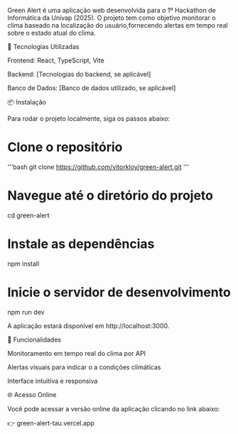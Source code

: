 Green Alert é uma aplicação web desenvolvida para o 1º Hackathon de Informática da Univap (2025). O projeto tem como objetivo monitorar o clima baseado na localização do usuário,fornecendo alertas em tempo real sobre o estado atual do clima.

🚀 Tecnologias Utilizadas

Frontend: React, TypeScript, Vite

Backend: [Tecnologias do backend, se aplicável]

Banco de Dados: [Banco de dados utilizado, se aplicável]

📦 Instalação

Para rodar o projeto localmente, siga os passos abaixo:

# Clone o repositório
'''bash
git clone https://github.com/vitorkloy/green-alert.git
'''

# Navegue até o diretório do projeto
cd green-alert

# Instale as dependências
npm install

# Inicie o servidor de desenvolvimento
npm run dev

A aplicação estará disponível em http://localhost:3000.

🔧 Funcionalidades

Monitoramento em tempo real do clima por API

Alertas visuais para indicar o a condições climáticas 

Interface intuitiva e responsiva


🌐 Acesso Online

Você pode acessar a versão online da aplicação clicando no link abaixo:

👉 green-alert-tau.vercel.app
